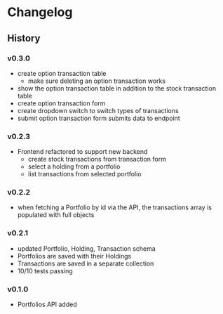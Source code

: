 # Changelog

## History

### v0.3.0

- create option transaction table
  - make sure deleting an option transaction works
- show the option transaction table in addition to the stock transaction table
- create option transaction form
- create dropdown switch to switch types of transactions
- submit option transaction form submits data to endpoint

### v0.2.3

- Frontend refactored to support new backend
  - create stock transactions from transaction form
  - select a holding from a portfolio
  - list transactions from selected portfolio

### v0.2.2

- when fetching a Portfolio by id via the API, the transactions array is populated with full objects

### v0.2.1

- updated Portfolio, Holding, Transaction schema
- Portfolios are saved with their Holdings
- Transactions are saved in a separate collection
- 10/10 tests passing

### v0.1.0

- Portfolios API added
